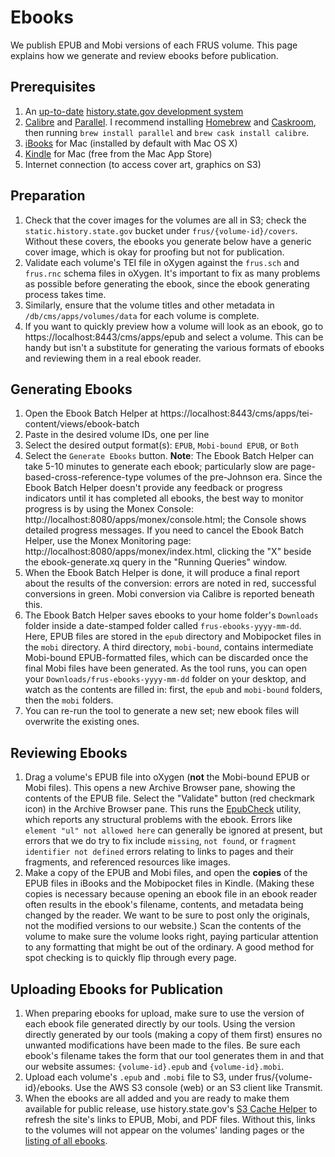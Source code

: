 # Ebooks

We publish EPUB and Mobi versions of each FRUS volume. This page explains how we generate and review ebooks before publication.

## Prerequisites

1. An [up-to-date](version-control) [history.state.gov development system](setup)
1. [Calibre](http://calibre-ebook.com/) and [Parallel](http://www.gnu.org/software/parallel/). I recommend installing [Homebrew](http://brew.sh) and [Caskroom](http://caskroom.io/), then running `brew install parallel` and `brew cask install calibre`. 
1. [iBooks](https://www.apple.com/support/mac-apps/ibooks/) for Mac (installed by default with Mac OS X)
1. [Kindle](https://itunes.apple.com/us/app/kindle/id405399194?mt=12) for Mac (free from the Mac App Store)
1. Internet connection (to access cover art, graphics on S3)

## Preparation

1. Check that the cover images for the volumes are all in S3; check the `static.history.state.gov` bucket under `frus/{volume-id}/covers`. Without these covers, the ebooks you generate below have a generic cover image, which is okay for proofing but not for publication. 
1. Validate each volume's TEI file in oXygen against the `frus.sch` and `frus.rnc` schema files in oXygen. It's important to fix as many problems as possible before generating the ebook, since the ebook generating process takes time.
1. Similarly, ensure that the volume titles and other metadata in `/db/cms/apps/volumes/data` for each volume is complete.
1. If you want to quickly preview how a volume will look as an ebook, go to https://localhost:8443/cms/apps/epub and select a volume. This can be handy but isn't a substitute for generating the various formats of ebooks and reviewing them in a real ebook reader.

## Generating Ebooks

1. Open the Ebook Batch Helper at https://localhost:8443/cms/apps/tei-content/views/ebook-batch
1. Paste in the desired volume IDs, one per line
1. Select the desired output format(s): `EPUB`, `Mobi-bound EPUB`, or `Both`
1. Select the `Generate Ebooks` button. **Note**: The Ebook Batch Helper can take 5-10 minutes to generate each ebook; particularly slow are page-based-cross-reference-type volumes of the pre-Johnson era. Since the Ebook Batch Helper doesn't provide any feedback or progress indicators until it has completed all ebooks, the best way to monitor progress is by using the Monex Console: http://localhost:8080/apps/monex/console.html; the Console shows detailed progress messages. If you need to cancel the Ebook Batch Helper, use the Monex Monitoring page: http://localhost:8080/apps/monex/index.html, clicking the "X" beside the ebook-generate.xq query in the "Running Queries" window.
1. When the Ebook Batch Helper is done, it will produce a final report about the results of the conversion: errors are noted in red, successful conversions in green. Mobi conversion via Calibre is reported beneath this.
1. The Ebook Batch Helper saves ebooks to your home folder's `Downloads` folder inside a date-stamped folder called `frus-ebooks-yyyy-mm-dd`. Here, EPUB files are stored in the `epub` directory and Mobipocket files in the `mobi` directory. A third directory, `mobi-bound`, contains intermediate Mobi-bound EPUB-formatted files, which can be discarded once the final Mobi files have been generated. As the tool runs, you can open your `Downloads/frus-ebooks-yyyy-mm-dd` folder on your desktop, and watch as the contents are filled in: first, the `epub` and `mobi-bound` folders, then the `mobi` folders.
1. You can re-run the tool to generate a new set; new ebook files will overwrite the existing ones.

## Reviewing Ebooks

1. Drag a volume's EPUB file into oXygen (**not** the Mobi-bound EPUB or Mobi files). This opens a new Archive Browser pane, showing the contents of the EPUB file. Select the "Validate" button (red checkmark icon) in the Archive Browser pane. This runs the [EpubCheck](http://www.oxygenxml.com/xml_editor/epub.html) utility, which reports any structural problems with the ebook. Errors like `element "ul" not allowed here` can generally be ignored at present, but errors that we do try to fix include `missing`, `not found`, or `fragment identifier not defined` errors relating to links to pages and their fragments, and referenced resources like images. 
1. Make a copy of the EPUB and Mobi files, and open the **copies** of the EPUB files in iBooks and the Mobipocket files in Kindle. (Making these copies is necessary because opening an ebook file in an ebook reader often results in the ebook's filename, contents, and metadata being changed by the reader. We want to be sure to post only the originals, not the modified versions to our website.) Scan the contents of the volume to make sure the volume looks right, paying particular attention to any formatting that might be out of the ordinary. A good method for spot checking is to quickly flip through every page.

## Uploading Ebooks for Publication

1. When preparing ebooks for upload, make sure to use the version of each ebook file generated directly by our tools. Using the version directly generated by our tools (making a copy of them first) ensures no unwanted modifications have been made to the files. Be sure each ebook's filename takes the form that our tool generates them in and that our website assumes: `{volume-id}.epub` and `{volume-id}.mobi`. 
1. Upload each volume's `.epub` and `.mobi` file to S3, under frus/{volume-id}/ebooks. Use the AWS S3 console (web) or an S3 client like Transmit.
1. When the ebooks are all added and you are ready to make them available for public release, use history.state.gov's [S3 Cache Helper](https://history.state.gov/cms/apps/aws/edit/update-leaf-directory) to refresh the site's links to EPUB, Mobi, and PDF files. Without this, links to the volumes will not appear on the volumes' landing pages or the [listing of all ebooks](history.state.gov/historicaldocuments/ebooks).